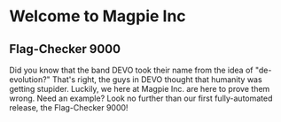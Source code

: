 # Welcome to Magpie Inc

## Flag-Checker 9000
Did you know that the band DEVO took their name from the idea of "de-evolution?" That's right, the guys in DEVO thought that humanity was getting stupider. Luckily, we here at Magpie Inc. are here to prove them wrong. Need an example? Look no further than our first fully-automated release, the Flag-Checker 9000!
